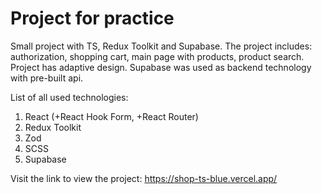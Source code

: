 # Project for practice

Small project with TS, Redux Toolkit and Supabase.
The project includes: authorization, shopping cart, main page with products, product search.
Project has adaptive design.
Supabase was used as backend technology with pre-built api.

List of all used technologies:

1. React (+React Hook Form, +React Router)
2. Redux Toolkit
3. Zod
4. SCSS
5. Supabase

Visit the link to view the project: https://shop-ts-blue.vercel.app/
